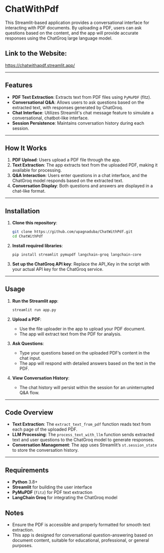 # ChatWithPdf


This Streamlit-based application provides a conversational interface for interacting with PDF documents. By uploading a PDF, users can ask questions based on the content, and the app will provide accurate responses using the ChatGroq large language model.
## Link to the Website:
https://chatwithapdf.streamlit.app/

---

## Features

- **PDF Text Extraction**: Extracts text from PDF files using `PyMuPDF` (fitz).
- **Conversational Q&A**: Allows users to ask questions based on the extracted text, with responses generated by ChatGroq.
- **Chat Interface**: Utilizes Streamlit's chat message feature to simulate a conversational, chatbot-like interface.
- **Session Persistence**: Maintains conversation history during each session.

---

## How It Works

1. **PDF Upload**: Users upload a PDF file through the app.
2. **Text Extraction**: The app extracts text from the uploaded PDF, making it available for processing.
3. **Q&A Interaction**: Users enter questions in a chat interface, and the ChatGroq model responds based on the extracted text.
4. **Conversation Display**: Both questions and answers are displayed in a chat-like format.

---

## Installation

1. **Clone this repository**:
    ```bash
    git clone https://github.com/upagnaduba/ChatWithPdf.git
    cd ChatWithPdf
    ```

2. **Install required libraries**:
    ```bash
    pip install streamlit pymupdf langchain-groq langchain-core
    ```

3. **Set up the ChatGroq API key**:
   Replace the API_Key in the script with your actual API key for the ChatGroq service.

---

## Usage

1. **Run the Streamlit app**:
    ```bash
    streamlit run app.py
    ```

2. **Upload a PDF**:
    - Use the file uploader in the app to upload your PDF document.
    - The app will extract text from the PDF for analysis.

3. **Ask Questions**:
    - Type your questions based on the uploaded PDF’s content in the chat input.
    - The app will respond with detailed answers based on the text in the PDF.

4. **View Conversation History**:
    - The chat history will persist within the session for an uninterrupted Q&A flow.

---

## Code Overview

- **Text Extraction**: The `extract_text_from_pdf` function reads text from each page of the uploaded PDF.
- **LLM Processing**: The `process_text_with_llm` function sends extracted text and user questions to the ChatGroq model to generate responses.
- **Conversation Management**: The app uses Streamlit’s `st.session_state` to store the conversation history.

---

## Requirements

- **Python** 3.8+
- **Streamlit** for building the user interface
- **PyMuPDF** (`fitz`) for PDF text extraction
- **LangChain Groq** for integrating the ChatGroq model

## Notes

- Ensure the PDF is accessible and properly formatted for smooth text extraction.
- This app is designed for conversational question-answering based on document content, suitable for educational, professional, or general purposes.
